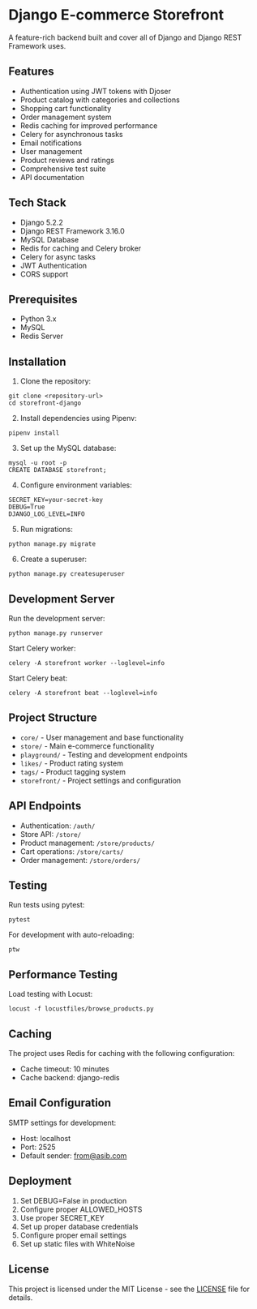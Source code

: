 # Django E-commerce Storefront

A feature-rich backend built and cover all of Django and Django REST Framework uses.

## Features

- Authentication using JWT tokens with Djoser
- Product catalog with categories and collections
- Shopping cart functionality
- Order management system
- Redis caching for improved performance
- Celery for asynchronous tasks
- Email notifications
- User management
- Product reviews and ratings
- Comprehensive test suite
- API documentation

## Tech Stack

- Django 5.2.2
- Django REST Framework 3.16.0
- MySQL Database
- Redis for caching and Celery broker
- Celery for async tasks
- JWT Authentication
- CORS support

## Prerequisites

- Python 3.x
- MySQL
- Redis Server

## Installation

1. Clone the repository:
```
git clone <repository-url>
cd storefront-django
```

2. Install dependencies using Pipenv:
```
pipenv install
```

3. Set up the MySQL database:
```
mysql -u root -p
CREATE DATABASE storefront;
```

4. Configure environment variables:
```
SECRET_KEY=your-secret-key
DEBUG=True
DJANGO_LOG_LEVEL=INFO
```

5. Run migrations:
```
python manage.py migrate
```

6. Create a superuser:
```
python manage.py createsuperuser
```

## Development Server

Run the development server:
```
python manage.py runserver
```

Start Celery worker:
```
celery -A storefront worker --loglevel=info
```

Start Celery beat:
```
celery -A storefront beat --loglevel=info
```

## Project Structure

- `core/` - User management and base functionality
- `store/` - Main e-commerce functionality
- `playground/` - Testing and development endpoints
- `likes/` - Product rating system
- `tags/` - Product tagging system
- `storefront/` - Project settings and configuration

## API Endpoints

- Authentication: `/auth/`
- Store API: `/store/`
- Product management: `/store/products/`
- Cart operations: `/store/carts/`
- Order management: `/store/orders/`

## Testing

Run tests using pytest:
```
pytest
```

For development with auto-reloading:
```
ptw
```

## Performance Testing

Load testing with Locust:
```
locust -f locustfiles/browse_products.py
```

## Caching

The project uses Redis for caching with the following configuration:
- Cache timeout: 10 minutes
- Cache backend: django-redis

## Email Configuration

SMTP settings for development:
- Host: localhost
- Port: 2525
- Default sender: from@asib.com

## Deployment

1. Set DEBUG=False in production
2. Configure proper ALLOWED_HOSTS
3. Use proper SECRET_KEY
4. Set up proper database credentials
5. Configure proper email settings
6. Set up static files with WhiteNoise

## License

This project is licensed under the MIT License - see the [LICENSE](LICENSE) file for details.